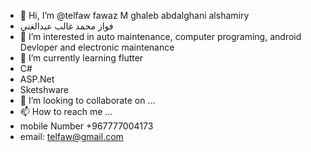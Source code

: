 - 👋 Hi, I’m @telfaw  fawaz M ghaleb abdalghani alshamiry
- فواز محمد غالب عبدالغني
- 👀 I’m interested in auto maintenance, computer programing, android Devloper and electronic maintenance
- 🌱 I’m currently learning flutter
- C# 
- ASP.Net
- Sketshware
- 💞️ I’m looking to collaborate on ...
- 📫 How to reach me ...
- mobile Number +967777004173
- email: telfaw@gmail.com

<!---
telfaw/telfaw is a ✨ special ✨ repository because its `README.md` (this file) appears on your GitHub profile.
You can click the Preview link to take a look at your changes.
--->
